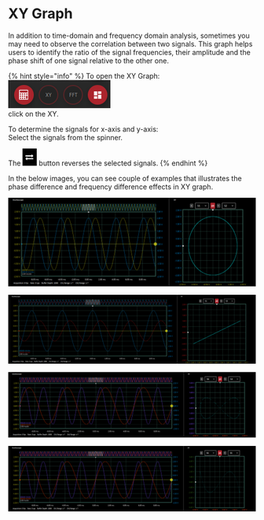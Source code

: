# XY Graph

In addition to time-domain and frequency domain analysis, sometimes you may need to observe the correlation between two signals. This graph helps users to identify the ratio of the signal frequencies, their amplitude and the phase shift of one signal relative to the other one.

{% hint style="info" %}
To open the XY Graph:  
   ![](../../../../.gitbook/assets/image%20%28109%29.png)   
    click on the XY.

To determine the signals for x-axis and y-axis:  
    Select the signals from the spinner.

The ![](../../../../.gitbook/assets/image%20%2824%29.png) button reverses the selected signals. 
{% endhint %}

In the below images, you can see couple of examples that illustrates the phase difference and frequency difference effects in XY graph.

![2 signals with the same frequency and 90 degree phase shift](../../../../.gitbook/assets/image%20%2823%29.png)

![2 signals with the same frequency and 0 degree phase difference](../../../../.gitbook/assets/image%20%2814%29.png)

![The frequency of y-axis signal is two times the frequency of x-axis signal and 0 degree phase difference ](../../../../.gitbook/assets/image%20%2833%29.png)

![The frequency of y-axis signal is three times the frequency of x-axis signal and 0 degree phase difference ](../../../../.gitbook/assets/image%20%28137%29.png)

